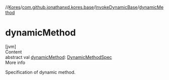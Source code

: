 //[Kores](../../index.md)/[com.github.jonathanxd.kores.base](../index.md)/[InvokeDynamicBase](index.md)/[dynamicMethod](dynamic-method.md)



# dynamicMethod  
[jvm]  
Content  
abstract val [dynamicMethod](dynamic-method.md): [DynamicMethodSpec](../../com.github.jonathanxd.kores.common/-dynamic-method-spec/index.md)  
More info  


Specification of dynamic method.

  



